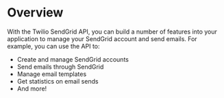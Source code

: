 # Overview

With the Twilio SendGrid API, you can build a number of features into your
application to manage your SendGrid account and send emails. For example, you
can use the API to:

- Create and manage SendGrid accounts
- Send emails through SendGrid
- Manage email templates
- Get statistics on email sends
- And more!
